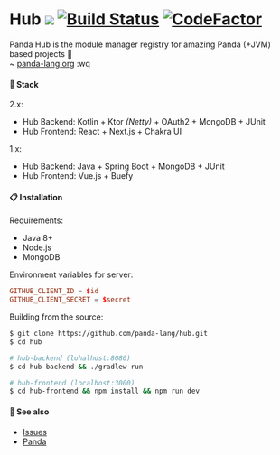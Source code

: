 <h1>Hub
    <a href="https://github.com/panda-lang/hub/actions/workflows/gradle.yml"><img src="https://github.com/panda-lang/hub/actions/workflows/gradle.yml/badge.svg" /></a>
    <a href="https://travis-ci.com/panda-lang/hub"><img src="https://travis-ci.com/panda-lang/hub.svg?branch=master" alt="Build Status"></a>
    <a href="https://www.codefactor.io/repository/github/panda-lang/hub"><img src="https://www.codefactor.io/repository/github/panda-lang/hub/badge" alt="CodeFactor"></a>
</h1>

Panda Hub is the module manager registry for amazing Panda (+JVM) based projects 📜 <br>
~ <a href="https://panda-lang.org/">panda-lang.org</a> :wq


#### 🧬 Stack
2.x:
  - Hub Backend: Kotlin + Ktor *(Netty)* + OAuth2 + MongoDB + JUnit
  - Hub Frontend: React + Next.js + Chakra UI

1.x:
  - Hub Backend: Java + Spring Boot + MongoDB + JUnit
  - Hub Frontend: Vue.js + Buefy


#### 📋 Installation
Requirements:

- Java 8+
- Node.js
- MongoDB

Environment variables for server:

```conf
GITHUB_CLIENT_ID = $id
GITHUB_CLIENT_SECRET = $secret
```

Building from the source:

```bash
$ git clone https://github.com/panda-lang/hub.git
$ cd hub

# hub-backend (lohalhost:8080)
$ cd hub-backend && ./gradlew run

# hub-frontend (localhost:3000)
$ cd hub-frontend && npm install && npm run dev
```

#### 💞 See also
- [Issues](https://github.com/panda-lang/hub/issues)
- [Panda](https://github.com/panda-lang/panda)

